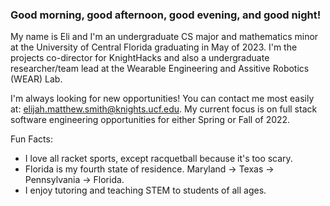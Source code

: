 ### Good morning, good afternoon, good evening, and good night!

My name is Eli and I'm an undergraduate CS major and mathematics minor at the University of Central Florida graduating in May of 2023.
I'm the projects co-director for KnightHacks and also a undergraduate researcher/team lead at the Wearable Engineering and Assitive Robotics (WEAR) Lab.

I'm always looking for new opportunities! You can contact me most easily at: elijah.matthew.smith@knights.ucf.edu.
My current focus is on full stack software engineering opportunities for either Spring or Fall of 2022.

Fun Facts:
- I love all racket sports, except racquetball because it's too scary.
- Florida is my fourth state of residence. Maryland -> Texas -> Pennsylvania -> Florida.
- I enjoy tutoring and teaching STEM to students of all ages.

<!--
**ElijahMSmith/ElijahMSmith** is a ✨ _special_ ✨ repository because its `README.md` (this file) appears on your GitHub profile.

Here are some ideas to get you started:

- 🔭 I’m currently working on ...
- 🌱 I’m currently learning ...
- 👯 I’m looking to collaborate on ...
- 🤔 I’m looking for help with ...
- 💬 Ask me about ...
- 📫 How to reach me: ...
- 😄 Pronouns: ...
- ⚡ Fun fact: ...
-->

